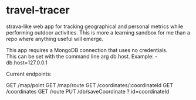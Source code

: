 # travel-tracer

strava-like web app for tracking geographical and personal metrics while performing outdoor activities.  This is
more a learning sandbox for me than a repo where anything useful will emerge.

This app requires a MongoDB connection that uses no credentials.  
This can be set with the command line arg db.host.  Example: -db.host=127.0.0.1

Current endpoints:
    
   GET /map/point 
   GET /map/route
   GET /coordinates/:coordinateId
   GET /coordinates
   GET /route
   PUT /db/saveCoordinate ? id=coordinateId
